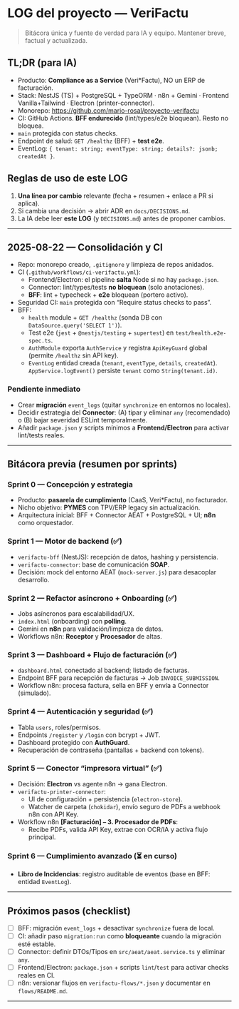# LOG del proyecto — VeriFactu

> Bitácora única y fuente de verdad para IA y equipo. Mantener breve, factual y actualizada.

## TL;DR (para IA)

- Producto: **Compliance as a Service** (Veri\*Factu), NO un ERP de facturación.
- Stack: NestJS (TS) + PostgreSQL + TypeORM · n8n + Gemini · Frontend Vanilla+Tailwind · Electron (printer-connector).
- Monorepo: https://github.com/mario-rosal/proyecto-verifactu
- CI: GitHub Actions. **BFF endurecido** (lint/types/e2e bloquean). Resto no bloquea.
- `main` protegida con status checks.
- Endpoint de salud: `GET /healthz` (BFF) + **test e2e**.
- EventLog: `{ tenant: string; eventType: string; details?: jsonb; createdAt }`.

## Reglas de uso de este LOG

1. **Una línea por cambio** relevante (fecha + resumen + enlace a PR si aplica).
2. Si cambia una decisión → abrir ADR en `docs/DECISIONS.md`.
3. La IA debe leer **este LOG** (y `DECISIONS.md`) antes de proponer cambios.

---

## 2025-08-22 — Consolidación y CI

- Repo: monorepo creado, `.gitignore` y limpieza de repos anidados.
- CI (`.github/workflows/ci-verifactu.yml`):
  - Frontend/Electron: el pipeline **salta** Node si no hay `package.json`.
  - Connector: lint/types/tests **no bloquean** (solo anotaciones).
  - **BFF**: lint + typecheck + **e2e** bloquean (portero activo).
- Seguridad CI: `main` protegida con “Require status checks to pass”.
- BFF:
  - `health` module + `GET /healthz` (sonda DB con `DataSource.query('SELECT 1')`).
  - Test e2e (`jest` + `@nestjs/testing` + `supertest`) en `test/health.e2e-spec.ts`.
  - `AuthModule` exporta `AuthService` y registra `ApiKeyGuard` global (permite `/healthz` sin API key).
  - `EventLog` entidad creada (`tenant`, `eventType`, `details`, `createdAt`). `AppService.logEvent()` persiste `tenant` como `String(tenant.id)`.

### Pendiente inmediato

- Crear **migración** `event_logs` (quitar `synchronize` en entornos no locales).
- Decidir estrategia del **Connector**: (A) tipar y eliminar `any` (recomendado) o (B) bajar severidad ESLint temporalmente.
- Añadir `package.json` y scripts mínimos a **Frontend/Electron** para activar lint/tests reales.

---

## Bitácora previa (resumen por sprints)

### Sprint 0 — Concepción y estrategia

- Producto: **pasarela de cumplimiento** (CaaS, Veri\*Factu), no facturador.
- Nicho objetivo: **PYMES** con TPV/ERP legacy sin actualización.
- Arquitectura inicial: BFF + Connector AEAT + PostgreSQL + UI; **n8n** como orquestador.

### Sprint 1 — Motor de backend (✅)

- `verifactu-bff` (NestJS): recepción de datos, hashing y persistencia.
- `verifactu-connector`: base de comunicación **SOAP**.
- Decisión: mock del entorno AEAT (`mock-server.js`) para desacoplar desarrollo.

### Sprint 2 — Refactor asíncrono + Onboarding (✅)

- Jobs asíncronos para escalabilidad/UX.
- `index.html` (onboarding) con **polling**.
- Gemini en **n8n** para validación/limpieza de datos.
- Workflows n8n: **Receptor** y **Procesador** de altas.

### Sprint 3 — Dashboard + Flujo de facturación (✅)

- `dashboard.html` conectado al backend; listado de facturas.
- Endpoint BFF para recepción de facturas → Job `INVOICE_SUBMISSION`.
- Workflow n8n: procesa factura, sella en BFF y envía a Connector (simulado).

### Sprint 4 — Autenticación y seguridad (✅)

- Tabla `users`, roles/permisos.
- Endpoints `/register` y `/login` con bcrypt + JWT.
- Dashboard protegido con **AuthGuard**.
- Recuperación de contraseña (pantallas + backend con tokens).

### Sprint 5 — Conector “impresora virtual” (✅)

- Decisión: **Electron** vs agente n8n → gana Electron.
- `verifactu-printer-connector`:
  - UI de configuración + persistencia (`electron-store`).
  - Watcher de carpeta (`chokidar`), envío seguro de PDFs a webhook n8n con API Key.
- Workflow n8n **[Facturación] – 3. Procesador de PDFs**:
  - Recibe PDFs, valida API Key, extrae con OCR/IA y activa flujo principal.

### Sprint 6 — Cumplimiento avanzado (⏳ en curso)

- **Libro de Incidencias**: registro auditable de eventos (base en BFF: entidad `EventLog`).

---

## Próximos pasos (checklist)

- [ ] BFF: migración `event_logs` + desactivar `synchronize` fuera de local.
- [ ] CI: añadir paso `migration:run` como **bloqueante** cuando la migración esté estable.
- [ ] Connector: definir DTOs/Tipos en `src/aeat/aeat.service.ts` y eliminar `any`.
- [ ] Frontend/Electron: `package.json` + scripts `lint`/`test` para activar checks reales en CI.
- [ ] n8n: versionar flujos en `verifactu-flows/*.json` y documentar en `flows/README.md`.

---
